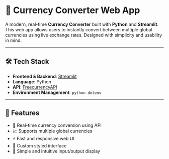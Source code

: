 # 💱 Currency Converter Web App

A modern, real-time **Currency Converter** built with **Python** and **Streamlit**. This web app allows users to instantly convert between multiple global currencies using live exchange rates. Designed with simplicity and usability in mind.

---

## 🛠 Tech Stack

- **Frontend & Backend**: [Streamlit](https://streamlit.io/)  
- **Language**: Python  
- **API**: [FreecurrencyAPI](https://freecurrencyapi.com/)  
- **Environment Management**: `python-dotenv`

---

## 🚀 Features

- 🔄 Real-time currency conversion using API
- 💹 Supports multiple global currencies
- ⚡ Fast and responsive web UI
- 🎨 Custom styled interface
- 🧠 Simple and intuitive input/output display




